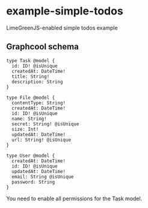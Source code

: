 # example-simple-todos
LimeGreenJS-enabled simple todos example

## Graphcool schema
```
type Task @model {
  id: ID! @isUnique
  createdAt: DateTime!
  title: String!
  description: String
}

type File @model {
  contentType: String!
  createdAt: DateTime!
  id: ID! @isUnique
  name: String!
  secret: String! @isUnique
  size: Int!
  updatedAt: DateTime!
  url: String! @isUnique
}

type User @model {
  createdAt: DateTime!
  id: ID! @isUnique
  updatedAt: DateTime!
  email: String @isUnique
  password: String
}
```

You need to enable all permissions for the Task model.
